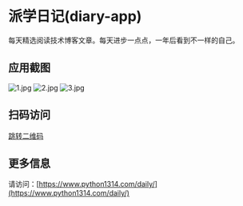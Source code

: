 # 派学日记(diary-app)

每天精选阅读技术博客文章。每天进步一点点，一年后看到不一样的自己。

## 应用截图

![1.jpg](https://img.cdn.aliyun.dcloud.net.cn/stream/screen/__UNI__9A112D9_0.jpg) 
![2.jpg](https://img.cdn.aliyun.dcloud.net.cn/stream/screen/__UNI__9A112D9_1.jpg) 
![3.jpg](https://img.cdn.aliyun.dcloud.net.cn/stream/screen/__UNI__9A112D9_2.jpg)

## 扫码访问

[跳转二维码](https://m3w.cn/paixueriji)

## 更多信息

请访问：[https://www.python1314.com/daily/](https://www.python1314.com/daily/)

